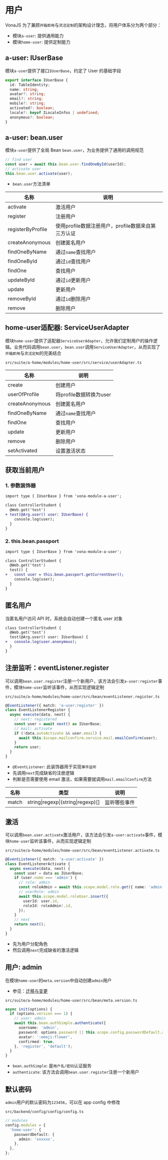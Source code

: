 # 用户

VonaJS 为了兼顾`开箱即用`与`灵活定制`的架构设计理念，将用户体系分为两个部分：

- 模块`a-user`: 提供通用能力
- 模块`home-user`: 提供定制能力

## a-user: IUserBase

模块`a-user`提供了接口`IUserBase`，约定了 User 的基础字段

``` typescript
export interface IUserBase {
  id: TableIdentity;
  name: string;
  avatar?: string;
  email?: string;
  mobile?: string;
  activated?: boolean;
  locale?: keyof ILocaleInfos | undefined;
  anonymous?: boolean;
}
```

## a-user: bean.user

模块`a-user`提供了全局 Bean `bean.user`，为业务提供了通用的调用规范

``` typescript
// find user
const user = await this.bean.user.findOneById(userId);
// activate user
this.bean.user.activate(user);
```

* `bean.user`方法清单

|名称|说明|
|--|--|
|activate|激活用户|
|register|注册用户|
|registerByProfile|使用profile数据注册用户，profile数据来自第三方认证|
|createAnonymous|创建匿名用户|
|findOneByName|通过`name`查找用户|
|findOneById|通过`id`查找用户|
|findOne|查找用户|
|updateById|通过`id`更新用户|
|update|更新用户|
|removeById|通过`id`删除用户|
|remove|删除用户|

## home-user适配器: ServiceUserAdapter

模块`home-user`提供了适配器`ServiceUserAdapter`，允许我们定制用户的操作逻辑。业务代码调用`bean.user`，`bean.user`调用`ServiceUserAdapter`，从而实现了`开箱即用`与`灵活定制`的完美结合

`src/suite/a-home/modules/home-user/src/service/userAdapter.ts`

|名称|说明|
|--|--|
|create|创建用户|
|userOfProfile|将profile数据转换为user|
|createAnonymous|创建匿名用户|
|findOneByName|通过`name`查找用户|
|findOne|查找用户|
|update|更新用户|
|remove|删除用户|
|setActivated|设置激活状态|

## 获取当前用户

### 1. 参数装饰器

``` diff
import type { IUserBase } from 'vona-module-a-user';

class ControllerStudent {
  @Web.get('test')
+ test(@Arg.user() user: IUserBase) {
    console.log(user);
  }
}  
```

### 2. this.bean.passport

``` diff
import type { IUserBase } from 'vona-module-a-user';

class ControllerStudent {
  @Web.get('test')
  test() {
+   const user = this.bean.passport.getCurrentUser();
    console.log(user);
  }
}  
```

## 匿名用户

当匿名用户访问 API 时，系统会自动创建一个匿名 user 对象

``` diff
class ControllerStudent {
  @Web.get('test')
  test(@Arg.user() user: IUserBase) {
+   console.log(user.anonymous);
  }
}  
```

## 注册监听：eventListener.register

可以调用`bean.user.register`注册一个新用户，该方法会引发`a-user:register`事件，模块`home-user`监听该事件，从而实现逻辑定制

`src/suite/a-home/modules/home-user/src/bean/eventListener.register.ts`

``` typescript
@EventListener({ match: 'a-user:register' })
class EventListenerRegister {
  async execute(data, next) {
    // next: registered
    const user = await next() as IUserBase;
    // mail: activate
    if (!data.autoActivate && user.email) {
      await this.$scope.mailconfirm.service.mail.emailConfirm(user);
    }
    return user;
  }
}
```

- `@EventListener`: 此装饰器用于实现`事件监听`
- 先调用`next`完成缺省的注册逻辑
- 判断是否需要使用 email 激活，如果需要就调用`mail.emailConfirm`方法

|名称|类型|说明|
|--|--|--|
|match|string\|regexp\|(string\|regexp)[]|监听哪些事件|

## 激活

可以调用`bean.user.activate`激活用户，该方法会引发`a-user:activate`事件，模块`home-user`监听该事件，从而实现逻辑定制

`src/suite/a-home/modules/home-user/src/bean/eventListener.activate.ts`

``` typescript
@EventListener({ match: 'a-user:activate' })
class EventListenerActivate {
  async execute(data, next) {
    const user = data as IUserBase;
    if (user.name === 'admin') {
      // role: admin
      const roleAdmin = await this.scope.model.role.get({ name: 'admin' });
      // userRole: admin
      await this.scope.model.roleUser.insert({
        userId: user.id,
        roleId: roleAdmin!.id,
      });
    }
    // next
    return next();
  }
}
```

- 先为用户分配角色
- 然后调用`next`完成缺省的激活逻辑

## 用户: admin

在模块`home-user`的`meta.version`中自动创建`admin`用户

- 参见：[迁移与变更](../../essentials/api/version.md)

`src/suite/a-home/modules/home-user/src/bean/meta.version.ts`

``` typescript
async init(options) {
  if (options.version === 1) {
    // user: admin
    await this.bean.authSimple.authenticate({
      username: 'admin',
      password: options.password || this.scope.config.passwordDefault.admin,
      avatar: ':emoji:flower',
      confirmed: true,
    }, 'register', 'default');
  }
}
```

- `bean.authSimple`: 是`用户名/密码`认证服务
- `authenticate`: 该方法会调用`bean.user.register`注册一个新用户

## 默认密码

`admin`用户的默认密码为`123456`，可以在 app config 中修改

`src/backend/config/config/config.ts`

``` typescript
// modules
config.modules = {
  'home-user': {
    passwordDefault: {
      admin: 'xxxxxx',
    },
  },
};
```
